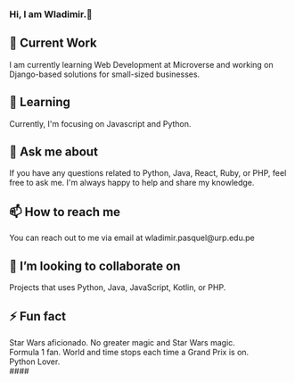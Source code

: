 <h3> Hi, I am Wladimir.👋 <h3>

<h2>🔭 Current Work <br></h2>
I am currently learning Web Development at Microverse and working on Django-based solutions for small-sized businesses.

 
<h2>🌱 Learning <br></h2>
Currently, I'm focusing on Javascript and Python.

 
<h2>💬 Ask me about <br></h2>
If you have any questions related to Python, Java, React, Ruby, or PHP, feel free to ask me. I'm always happy to help and share my knowledge.
<br>
 
<h2>📫 How to reach me <br></h2>
You can reach out to me via email at wladimir.pasquel@urp.edu.pe
<br>

<h2>👯 I’m looking to collaborate on <br></h2>
Projects that uses Python, Java, JavaScript, Kotlin, or PHP.
<br>
 
<h2>⚡ Fun fact <br></h2>
Star Wars aficionado. No greater magic and Star Wars magic.<br>
Formula 1 fan. World and time stops each time a Grand Prix is on. <br>
Python Lover.<br>
 ####

